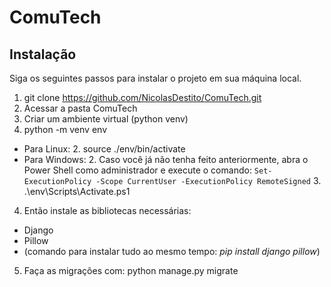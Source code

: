 # ComuTech

## Instalação

Siga os seguintes passos para instalar o projeto em sua máquina local.

1. git clone https://github.com/NicolasDestito/ComuTech.git
2. Acessar a pasta ComuTech
3. Criar um ambiente virtual (python venv)
  1. python -m venv env
  - Para Linux:
    2. source ./env/bin/activate
  - Para Windows:
    2. Caso você já não tenha feito anteriormente, abra o Power Shell como administrador e execute o comando:
    `Set-ExecutionPolicy -Scope CurrentUser -ExecutionPolicy RemoteSigned`
    3. .\env\Scripts\Activate.ps1
4. Então instale as bibliotecas necessárias:
  - Django
  - Pillow
  - (comando para instalar tudo ao mesmo tempo: *pip install django pillow*)
5. Faça as migrações com: python manage.py migrate

